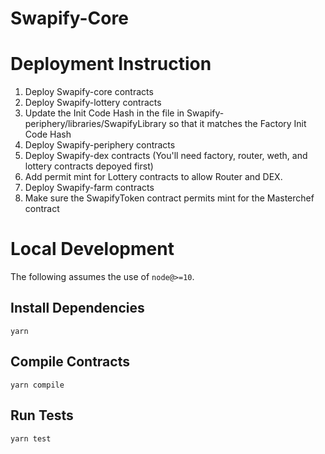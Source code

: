 # Swapify-Core

# Deployment Instruction
1. Deploy Swapify-core contracts
2. Deploy Swapify-lottery contracts
3. Update the Init Code Hash in the file in Swapify-periphery/libraries/SwapifyLibrary so that it matches the Factory Init Code Hash
4. Deploy Swapify-periphery contracts
5. Deploy Swapify-dex contracts (You'll need factory, router, weth, and lottery contracts depoyed first)
6. Add permit mint for Lottery contracts to allow Router and DEX.  
7. Deploy Swapify-farm contracts
8. Make sure the SwapifyToken contract permits mint for the Masterchef contract

# Local Development

The following assumes the use of `node@>=10`.

## Install Dependencies

`yarn`

## Compile Contracts

`yarn compile`

## Run Tests

`yarn test`
